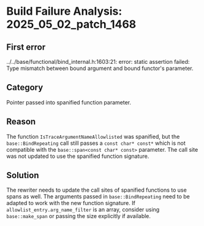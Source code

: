 # Build Failure Analysis: 2025_05_02_patch_1468

## First error
../../base/functional/bind_internal.h:1603:21: error: static assertion failed: Type mismatch between bound argument and bound functor's parameter.

## Category
Pointer passed into spanified function parameter.

## Reason
The function `IsTraceArgumentNameAllowlisted` was spanified, but the `base::BindRepeating` call still passes a `const char* const*` which is not compatible with the `base::span<const char* const>` parameter. The call site was not updated to use the spanified function signature.

## Solution
The rewriter needs to update the call sites of spanified functions to use spans as well. The arguments passed in `base::BindRepeating` need to be adapted to work with the new function signature. If `allowlist_entry.arg_name_filter` is an array, consider using `base::make_span` or passing the size explicitly if available.